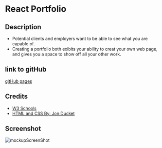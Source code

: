 # React Portfolio
## Description
- Potential clients and employers want to be able to see what you are capable of.
- Creating a portfolio both exibits your ability to creat your own web page, and gives you a space to show off all your other work. 

## link to gitHub
[gitHub pages](https://jdlanata.github.io/mockup-portfolio/)

## Credits
- [W3 Schools](https://www.w3schools.com/css/default.asp)
- [HTML and CSS By: Jon Ducket](http://www.htmlandcssbook.com/)

## Screenshot
![mockupScreenShot](https://user-images.githubusercontent.com/87950670/134278264-d272274a-0cf4-4497-9027-4a7e0fdb1511.png)